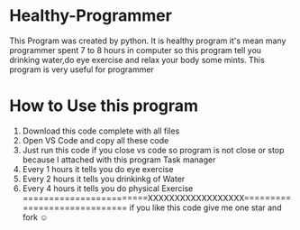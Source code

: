 # Healthy-Programmer
This Program was created by python. It is healthy program it's mean many programmer spent 7 to 8 hours in computer so this program tell you drinking water,do eye exercise and relax your body some mints. This program is very useful for programmer

# How to Use this program

1. Download this code complete with all files
2. Open VS Code and copy all these code
3. Just run this code if you close vs code so program is not close or stop because I attached with this program Task manager
4. Every 1 hours it tells you do eye exercise
5. Every 2 hours it tells you drinkinkg of Water
6. Every 4 hours it tells you do physical Exercise
========================XXXXXXXXXXXXXXXXXX=============================
if you like this code give me one star and fork ☺

